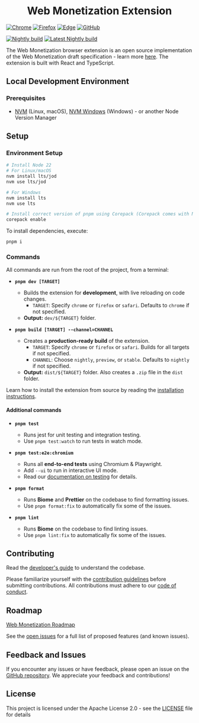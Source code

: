 <h1 align="center">Web Monetization Extension</h1>

[![Chrome](https://img.shields.io/chrome-web-store/v/oiabcfomehhigdepbbclppomkhlknpii.svg?label=Chrome&logo=googlechrome&color=orange)](https://chromewebstore.google.com/detail/web-monetization/oiabcfomehhigdepbbclppomkhlknpii) [![Firefox](https://img.shields.io/amo/v/web-monetization-extension?label=Firefox&logo=firefoxbrowser&color=orange)](https://addons.mozilla.org/en-US/firefox/addon/web-monetization-extension/) [![Edge](https://img.shields.io/badge/dynamic/json?label=Edge&prefix=v&query=$.version&url=https://microsoftedge.microsoft.com/addons/getproductdetailsbycrxid/imjgemgmeoioefpmfefmffbboogighjl&color=orange)](https://microsoftedge.microsoft.com/addons/detail/web-monetization/imjgemgmeoioefpmfefmffbboogighjl) [![GitHub](https://img.shields.io/github/v/release/interledger/web-monetization-extension?sort=semver&filter=v*&display_name=release&label=GitHub&logo=github&color=orange)](https://github.com/interledger/web-monetization-extension/releases/latest)

[![Nightly build](https://github.com/interledger/web-monetization-extension/actions/workflows/nightly-build.yaml/badge.svg)](https://github.com/interledger/web-monetization-extension/actions/workflows/nightly-build.yaml) [![Latest Nightly build](https://img.shields.io/badge/dynamic/json?url=https%3A%2F%2Fapi.github.com%2Frepos%2Finterledger%2Fweb-monetization-extension%2Freleases%2Ftags%2Fnightly&query=%24.name&logo=github&label=Latest)](https://github.com/interledger/web-monetization-extension/releases/tag/nightly)

The Web Monetization browser extension is an open source implementation of the Web Monetization draft specification - learn more [here](https://webmonetization.org/specification/). The extension is built with React and TypeScript.

## Local Development Environment

### Prerequisites

- [NVM](https://github.com/nvm-sh/nvm) (Linux, macOS), [NVM Windows](https://github.com/coreybutler/nvm-windows) (Windows) - or another Node Version Manager

## Setup

### Environment Setup

```sh
# Install Node 22
# For Linux/macOS
nvm install lts/jod
nvm use lts/jod

# For Windows
nvm install lts
nvm use lts

# Install correct version of pnpm using Corepack (Corepack comes with Node)
corepack enable
```

To install dependencies, execute:

```sh
pnpm i
```

### Commands

All commands are run from the root of the project, from a terminal:

- **`pnpm dev [TARGET]`**
  - Builds the extension for **development**, with live reloading on code changes.
    - `TARGET`: Specify `chrome` or `firefox` or `safari`. Defaults to `chrome` if not specified.
  - **Output:** `dev/${TARGET}` folder.

- **`pnpm build [TARGET] --channel=CHANNEL`**
  - Creates a **production-ready build** of the extension.
    - `TARGET`: Specify `chrome` or `firefox` or `safari`. Builds for all targets if not specified.
    - `CHANNEL`: Choose `nightly`, `preview`, or `stable`. Defaults to `nightly` if not specified.
  - **Output:** `dist/${TARGET}` folder. Also creates a `.zip` file in the `dist` folder.

Learn how to install the extension from source by reading the [installation instructions](./docs/INSTALL.md).

#### Additional commands

- **`pnpm test`**
  - Runs jest for unit testing and integration testing.
  - Use `pnpm test:watch` to run tests in watch mode.

- **`pnpm test:e2e:chromium`**
  - Runs all **end-to-end tests** using Chromium & Playwright.
  - Add `--ui` to run in interactive UI mode.
  - Read our [documentation on testing](./docs/TESTING.md) for details.

- **`pnpm format`**
  - Runs **Biome** and **Prettier** on the codebase to find formatting issues.
  - Use `pnpm format:fix` to automatically fix some of the issues.

- **`pnpm lint`**
  - Runs **Biome** on the codebase to find linting issues.
  - Use `pnpm lint:fix` to automatically fix some of the issues.

## Contributing

Read the [developer's guide](./docs/DEVELOP.md) to understand the codebase.

Please familiarize yourself with the [contribution guidelines](.github/CONTRIBUTING.md) before submitting contributions. All contributions must adhere to our [code of conduct](.github/CODE_OF_CONDUCT.md).

## Roadmap

[Web Monetization Roadmap](https://github.com/orgs/interledger/projects/6/views/1?filterQuery=label%3A%22web+monetization%22)

See the [open issues](https://github.com/interledger/web-monetization-extension/issues) for a full list of proposed features (and known issues).

## Feedback and Issues

If you encounter any issues or have feedback, please open an issue on
the [GitHub repository](https://github.com/interledger/web-monetization-extension/issues). We appreciate your feedback
and contributions!

## License

This project is licensed under the Apache License 2.0 - see the [LICENSE](./LICENSE)
file for details
